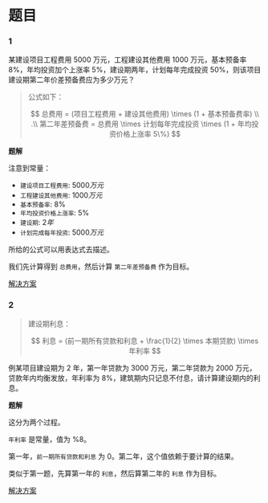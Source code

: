 # 题目

### 1
某建设项目工程费用 5000 万元，工程建设其他费用 1000 万元，基本预备率 8%，年均投资加个上涨率 5%，建设期两年，计划每年完成投资 50%，则该项目建设期第二年价差预备费应为多少万元？

> 公式如下：
> 
> $$
> 总费用 = (项目工程费用 + 建设其他费用) \times (1 + 基本预备费率) \\ 
> .\\
> 第二年差预备费 = 总费用 \times 计划每年完成投资 \times (1 + 年均投资价格上涨率 5\%)
> $$

**题解**

注意到常量：

- `建设项目工程费用`: $5000 万元$
- `工程建设其他费用`: $1000 万元$
- `基本预备率`: $8\%$
- `年均投资价格上涨率`: $5\%$
- `建设期`: $2 年$
- `计划完成每年投资`: $5000 万元$

所给的公式可以用表达式去描述。

我们先计算得到 `总费用`，然后计算 `第二年差预备费` 作为目标。

[解决方案](./2.c)

### 2

> 建设期利息：
> 
> $$ 利息 = (前一期所有贷款和利息 + \frac{1}{2} \times 本期贷款) \times 年利率 $$

例某项目建设期为 $2$ 年，第一年贷款为 $3000$ 万元，第二年贷款为 $2000$ 万元，贷款年内均衡发放，年利率为 $8\%$，建筑期内只记息不付息，请计算建设期内的利息。

**题解**

这分为两个过程。

`年利率` 是常量，值为 $\%8$。

第一年，`前一期所有贷款和利息` 为 $0$。第二年，这个值依赖于要计算的结果。

类似于第一题，先算第一年的 `利息`，然后算第二年的 `利息` 作为目标。

[解决方案](./3.c)
